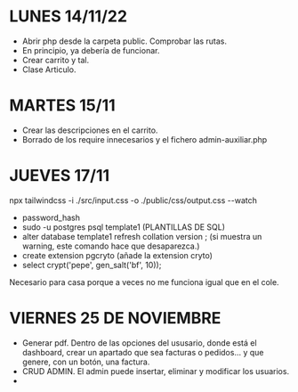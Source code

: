 # LUNES 14/11/22

* Abrir php desde la carpeta public. Comprobar las rutas.
* En principio, ya debería de funcionar.
* Crear carrito y tal.
* Clase Articulo.

# MARTES 15/11
* Crear las descripciones en el carrito.
* Borrado de los require innecesarios y el fichero admin-auxiliar.php

# JUEVES 17/11
npx tailwindcss -i ./src/input.css -o ./public/css/output.css --watch
* password_hash
* sudo -u postgres psql template1 (PLANTILLAS DE SQL)
* alter database template1 refresh collation version ; (si muestra un warning, este comando hace que desaparezca.)
* create extension pgcryto (añade la extension cryto)
* select crypt('pepe', gen_salt('bf', 10)); 

<script src="https://unpkg.com/flowbite@1.5.3/dist/flowbite.js"></script>
<link rel="stylesheet" href="https://unpkg.com/flowbite@1.5.3/dist/flowbite.min.css" />

Necesario para casa porque a veces no me funciona igual que en el cole.


# VIERNES 25 DE NOVIEMBRE

* Generar pdf. Dentro de las opciones del ususario, donde está el dashboard, crear un apartado que sea facturas o pedidos... y que genere,
  con un botón, una factura. 
* CRUD ADMIN. El admin puede insertar, eliminar y modificar los usuarios.
* 